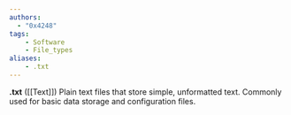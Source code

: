 ```yaml
---
authors:
  - "0x4248"
tags:
    - Software
    - File_types
aliases:
    - .txt
---
```

**.txt** ([[Text]]) Plain text files that store simple, unformatted text. Commonly used for basic data storage and configuration files.
